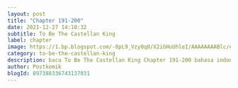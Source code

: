 ```yaml
---
layout: post 
title: "Chapter 191-200"
date: 2021-12-27 14:10:32
subtitle: To Be The Castellan King
label: chapter
image: https://1.bp.blogspot.com/-0pL9_Vzy0q0/X2iGHuUhleI/AAAAAAAABlc/eht5U4uG7MosViSTBLEi_YpmMuc3gs-pACLcBGAsYHQ/s72-c/Komik-To-Be-The-Castellan-King.jpg
category: to-be-the-castellan-king
description: baca To Be The Castellan King Chapter 191-200 bahasa indonesia 
author: Postkomik
blogId: 897388336743137031
---
```


